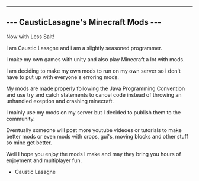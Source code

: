 ---------------------------------------
--- CausticLasagne's Minecraft Mods ---
---------------------------------------

Now with Less Salt!

I am Caustic Lasagne and i am a slightly seasoned programmer.

I make my own games with unity and also play Minecraft a lot with mods.

I am deciding to make my own mods to run on my own server so i don't have to put up
with everyone's erroring mods.

My mods are made properly following the Java Programming Convention and use try and catch
statements to cancel code instead of throwing an unhandled exeption and crashing minecraft.

I mainly use my mods on my server but I decided to publish them to the community.

Eventually someone will post more youtube videoes or tutorials to make better mods
or even mods with crops, gui's, moving blocks and other stuff so mine get better.

Well I hope you enjoy the mods I make and may they bring you hours of enjoyment
and multiplayer fun.

- Caustic Lasagne


